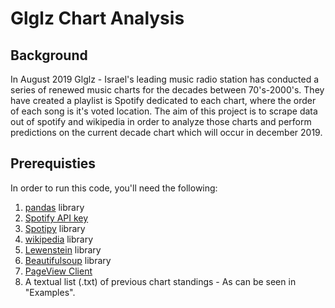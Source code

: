 # Glglz Chart Analysis
## Background
In August 2019 Glglz - Israel's leading music radio station has conducted a series of renewed music charts for the decades between 70's-2000's. They have created a playlist is Spotify dedicated to each chart, where the order of each song is it's voted location. The aim of this project is to scrape data out of spotify and wikipedia in order to analyze those charts and perform predictions on the current decade chart which will occur in december 2019.

## Prerequisties
In order to run this code, you'll need the following:
1) [pandas](https://pandas.pydata.org/) library
2) [Spotify API key](https://developer.spotify.com/documentation/web-api/)
3) [Spotipy](https://spotipy.readthedocs.io/en/latest/) library
4) [wikipedia](https://wikipedia.readthedocs.io/en/latest/code.html) library
5) [Lewenstein](https://pypi.org/project/python-Levenshtein/) library
6) [Beautifulsoup](https://www.crummy.com/software/BeautifulSoup/bs4/doc/) library
7) [PageView Client](https://github.com/mediawiki-utilities/python-mwviews)
8) A textual list (.txt) of previous chart standings - As can be seen in "Examples".
